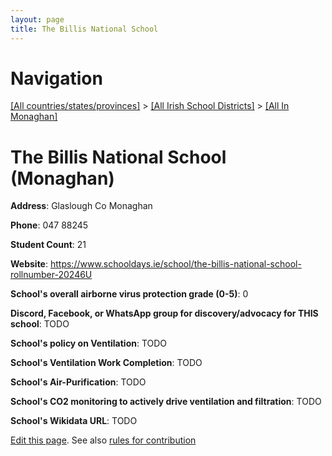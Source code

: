 ```yaml
---
layout: page
title: The Billis National School
---
```

# Navigation

[[All countries/states/provinces]](../../..) > [[All Irish School Districts]](../..) > [[All In Monaghan]](..)

# The Billis National School (Monaghan)

**Address**: Glaslough Co Monaghan

**Phone**: 047 88245

**Student Count**: 21

**Website**: <https://www.schooldays.ie/school/the-billis-national-school-rollnumber-20246U>

**School's overall airborne virus protection grade (0-5)**: 0

**Discord, Facebook, or WhatsApp group for discovery/advocacy for THIS school**: TODO

**School's policy on Ventilation**: TODO

**School's Ventilation Work Completion**: TODO

**School's Air-Purification**: TODO

**School's CO2 monitoring to actively drive ventilation and filtration**: TODO

**School's Wikidata URL**: TODO


[Edit this page](https://github.com/ventilate-schools/Ireland/edit/main/./Monaghan/The_Billis_National_School.md). See also [rules for contribution](../../../contribution-rules/)